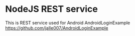 ﻿# NodeJS REST service 
This is REST service used for Android AndroidLoginExample https://github.com/jalle007/AndroidLoginExample

